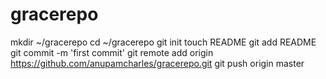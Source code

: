 gracerepo
=========
mkdir ~/gracerepo
cd ~/gracerepo
git init
touch README
git add README
git commit -m 'first commit'
git remote add origin https://github.com/anupamcharles/gracerepo.git
git push origin master

